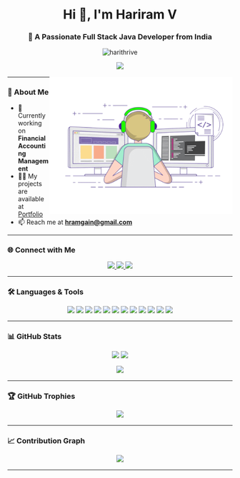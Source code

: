 <!-- Banner -->
<h1 align="center">Hi 👋, I'm Hariram V</h1>
<h3 align="center">🚀 A Passionate Full Stack Java Developer from India</h3>
<!-- Profile Views -->
<p align="center">
  <img src="https://komarev.com/ghpvc/?username=harithrive&label=Profile%20Views&color=1E90FF&style=flat" alt="harithrive" />
</p>
<!-- Typing Animation -->
<p align="center">
  <img src="https://readme-typing-svg.herokuapp.com?size=22&duration=4000&color=1E90FF&background=FFFFFF00&center=true&vCenter=true&width=500&lines=Full+Stack+Java+Developer;Spring+Boot;Problem+Solver+%7C+Tech+Enthusiast;Open+Source+%7C+Continuous+Learner">
</p>

<img align="right" alt="coding" width="410" src="code.gif">

---

### 🌟 About Me  
- 🔭 Currently working on **Financial Accounting Management**  
- 👨‍💻 My projects are available at [Portfolio](https://www.google.com)  
- 📫 Reach me at **hramgain@gmail.com**  

---

### 🌐 Connect with Me  
<p align="center">
  <a href="https://linkedin.com/in/harithrive" target="_blank">
    <img src="https://img.shields.io/badge/LinkedIn-%230077B5.svg?&style=for-the-badge&logo=linkedin&logoColor=white" />
  </a>
  <a href="https://leetcode.com/hariram_new/" target="_blank">
    <img src="https://img.shields.io/badge/LeetCode-FFA116.svg?&style=for-the-badge&logo=leetcode&logoColor=black" />
  </a>
  <a href="mailto:hramgain@gmail.com" target="_blank">
    <img src="https://img.shields.io/badge/Gmail-D14836.svg?&style=for-the-badge&logo=gmail&logoColor=white" />
  </a>
</p>

---

### 🛠️ Languages & Tools  
<p align="center">
  <img src="https://img.shields.io/badge/Java-ED8B00?style=for-the-badge&logo=java&logoColor=white" />
  <img src="https://img.shields.io/badge/Spring-6DB33F?style=for-the-badge&logo=spring&logoColor=white" />
  <img src="https://img.shields.io/badge/MySQL-4479A1?style=for-the-badge&logo=mysql&logoColor=white" />
  <img src="https://img.shields.io/badge/MariaDB-003545?style=for-the-badge&logo=mariadb&logoColor=white" />
  <img src="https://img.shields.io/badge/JavaScript-F7DF1E?style=for-the-badge&logo=javascript&logoColor=black" />
  <img src="https://img.shields.io/badge/TypeScript-3178C6?style=for-the-badge&logo=typescript&logoColor=white" />
  <img src="https://img.shields.io/badge/HTML5-E34F26?style=for-the-badge&logo=html5&logoColor=white" />
  <img src="https://img.shields.io/badge/CSS3-1572B6?style=for-the-badge&logo=css3&logoColor=white" />
  <img src="https://img.shields.io/badge/Bootstrap-563D7C?style=for-the-badge&logo=bootstrap&logoColor=white" />
  <img src="https://img.shields.io/badge/Sass-CC6699?style=for-the-badge&logo=sass&logoColor=white" />
  <img src="https://img.shields.io/badge/Git-F05032?style=for-the-badge&logo=git&logoColor=white" />
  <img src="https://img.shields.io/badge/Postman-FF6C37?style=for-the-badge&logo=postman&logoColor=white" />
</p>

---

### 📊 GitHub Stats  
<p align="center">
  <img src="https://github-readme-stats.vercel.app/api?username=harithrive&show_icons=true&theme=tokyonight" height="160px"/>
  <img src="https://github-readme-stats.vercel.app/api/top-langs/?username=harithrive&layout=compact&theme=tokyonight" height="160px"/>
</p>

<p align="center">
  <img src="https://github-readme-streak-stats.herokuapp.com/?user=harithrive&theme=tokyonight" height="160px"/>
</p>

---

### 🏆 GitHub Trophies  
<p align="center">
  <img src="https://github-profile-trophy.vercel.app/?username=harithrive&theme=tokyonight&no-frame=true&row=1&column=6" />
</p>

---

### 📈 Contribution Graph  
<p align="center">
  <img src="https://github-readme-activity-graph.vercel.app/graph?username=harithrive&theme=tokyo-night" />
</p>

---

